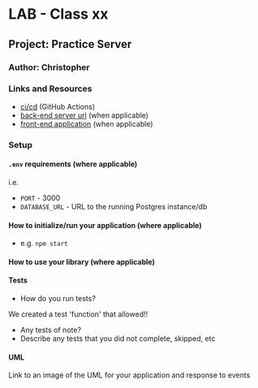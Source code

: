 
# LAB - Class xx

## Project: Practice Server

### Author: Christopher

### Links and Resources

- [ci/cd](https://github.com/BedlaminGoliath/server-deployment-practice/actions) (GitHub Actions)
- [back-end server url](https://n22-practice-server.onrender.com/hello) (when applicable)
- [front-end application](http://xyz.com) (when applicable)

### Setup

#### `.env` requirements (where applicable)

i.e.

- `PORT` - 3000
- `DATABASE_URL` - URL to the running Postgres instance/db

#### How to initialize/run your application (where applicable)

- e.g. `npm start`

#### How to use your library (where applicable)

#### Tests

- How do you run tests?

We created a test 'function' that allowed!!

- Any tests of note?
- Describe any tests that you did not complete, skipped, etc

#### UML

Link to an image of the UML for your application and response to events
